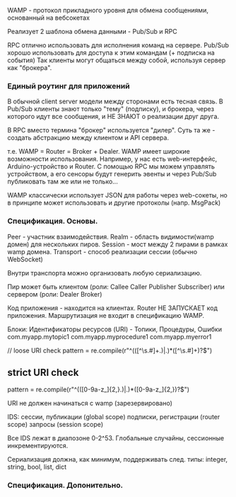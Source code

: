 WAMP -  протокол прикладного уровня для обмена сообщениями, основанный на вебсокетах

Реализует 2 шаблона обмена данными - Pub/Sub и RPC

RPC отлично использовать для исполнения команд на сервере.
Pub/Sub хорошо использовать для доступа к этим командам (+ подписка на события)
Так клиенты могут общаться между собой, используя сервер как "брокера".


### Единый роутинг для приложений

В обычной client server модели между сторонами есть тесная связь.
В Pub/Sub клиенты знают только "тему" (подписку), и брокера, через которого
идут все сообщения, и НЕ ЗНАЮТ о реализации друг друга.

В RPC вместо термина "брокер" используется "дилер".
Суть та же - создать абстракцию между клиентом  и API cервера.

т.е. WAMP = Router = Broker + Dealer.
WAMP имеет широкие возможности использования. Например,
у нас есть web-интерфейс, Arduino-устройство и Router.
С помощью RPC мы можем управлять устройством, а его сенсоры будут генерить
эвенты и через Pub/Sub публиковать там же или не только...

WAMP классически использует JSON для работы через web-сокеты,
но в принципе может использовать и другие протоколы (напр. MsgPack)


### Спецификация. Основы.

Peer - участник взаимодействия.
Realm - область видимости(wamp домен) для нескольких пиров.
Session - мост между 2 пирами в рамках wamp домена.
Transport - способ реализации сессии (обычно WebSocket)

Внутри транспорта можно организовать любую сериализацию.

Пир может быть клиентом (роли: Callee Caller Publisher Subscriber)
или сервером (роли: Dealer Broker)

Код приложения - находится на клиентах. Router НЕ ЗАПУСКАЕТ код приложения.
Маршрутизация не входит в спецификацию WAMP.


Блоки:
Идентификаторы ресурсов (URI) - Топики, Процедуры, Ошибки
com.myapp.mytopic1
com.myapp.myprocedure1
com.myapp.myerror1

// loose URI check
pattern = re.compile(r"^(([^\s\.#]+\.)|\.)*([^\s\.#]+)?$")
## strict URI check
pattern = re.compile(r"^(([0-9a-z_]{2,}\.)|\.)*([0-9a-z_]{2,})?$")

URI не должен начинаться с wamp (зарезервировано)

IDS: сессии, публикации (global scope)
    подписки, регистрации (router scope)
    запросы (session scope)

Все IDS лежат в диапозоне 0-2^53. Глобальные случайны, сессионные инкрементируются.

Сериализация должна, как минимум, поддерживать след. типы:
integer, string, bool, list, dict

### Спецификация. Допонительно.

